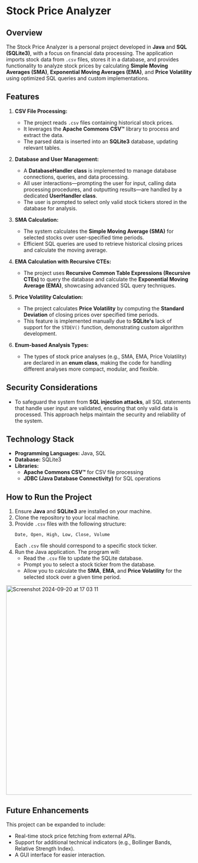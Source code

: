 # Stock Price Analyzer

## Overview
The Stock Price Analyzer is a personal project developed in **Java** and **SQL (SQLite3)**, with a focus on financial data processing. The application imports stock data from `.csv` files, stores it in a database, and provides functionality to analyze stock prices by calculating **Simple Moving Averages (SMA)**, **Exponential Moving Averages (EMA)**, and **Price Volatility** using optimized SQL queries and custom implementations.

## Features
1. **CSV File Processing:**
   - The project reads `.csv` files containing historical stock prices.
   - It leverages the **Apache Commons CSV™** library to process and extract the data.
   - The parsed data is inserted into an **SQLite3** database, updating relevant tables.

2. **Database and User Management:**
   - A **DatabaseHandler class** is implemented to manage database connections, queries, and data processing.
   - All user interactions—prompting the user for input, calling data processing procedures, and outputting results—are handled by a dedicated **UserHandler class**.
   - The user is prompted to select only valid stock tickers stored in the database for analysis.

3. **SMA Calculation:**
   - The system calculates the **Simple Moving Average (SMA)** for selected stocks over user-specified time periods.
   - Efficient SQL queries are used to retrieve historical closing prices and calculate the moving average.

4. **EMA Calculation with Recursive CTEs:**
   - The project uses **Recursive Common Table Expressions (Recursive CTEs)** to query the database and calculate the **Exponential Moving Average (EMA)**, showcasing advanced SQL query techniques.

5. **Price Volatility Calculation:**
   - The project calculates **Price Volatility** by computing the **Standard Deviation** of closing prices over specified time periods.
   - This feature is implemented manually due to **SQLite's** lack of support for the `STDEV()` function, demonstrating custom algorithm development.

6. **Enum-based Analysis Types:**
   - The types of stock price analyses (e.g., SMA, EMA, Price Volatility) are declared in an **enum class**, making the code for handling different analyses more compact, modular, and flexible.

## Security Considerations

   - To safeguard the system from **SQL injection attacks**, all SQL statements that handle user input are validated, ensuring that only valid data is processed. This approach helps maintain the security and reliability of the system.

## Technology Stack
- **Programming Languages:** Java, SQL
- **Database:** SQLite3
- **Libraries:**
   - **Apache Commons CSV™** for CSV file processing
   - **JDBC (Java Database Connectivity)** for SQL operations

## How to Run the Project
1. Ensure **Java** and **SQLite3** are installed on your machine.
2. Clone the repository to your local machine.
3. Provide `.csv` files with the following structure:
   ```
   Date, Open, High, Low, Close, Volume
   ```
   Each `.csv` file should correspond to a specific stock ticker.
4. Run the Java application. The program will:
   - Read the `.csv` file to update the SQLite database.
   - Prompt you to select a stock ticker from the database.
   - Allow you to calculate the **SMA**, **EMA**, and **Price Volatility** for the selected stock over a given time period.
<img width="567" alt="Screenshot 2024-09-20 at 17 03 11" src="https://github.com/user-attachments/assets/9c81f43f-a5b7-42c9-9ad2-722d73e5b1c5">


## Future Enhancements
This project can be expanded to include:
- Real-time stock price fetching from external APIs.
- Support for additional technical indicators (e.g., Bollinger Bands, Relative Strength Index).
- A GUI interface for easier interaction.
